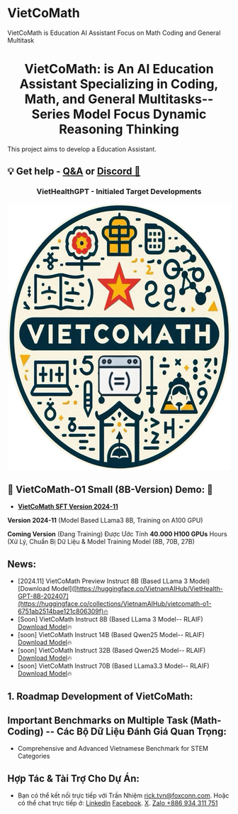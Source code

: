 # VietCoMath
VietCoMath is Education AI Assistant Focus on Math Coding and General Multitask



<h1 align="center">
  <span> VietCoMath: is An AI Education Assistant Specializing in Coding, Math, and General Multitasks-- Series Model Focus Dynamic Reasoning Thinking</span>
</h1>

This project aims to develop a Education Assistant.
## 💡 Get help - [Q&A](https://github.com/TranNhiem/Vietnamese_LLMs/discussions) or [Discord 💬](https://discord.gg/BC8Mqq8qYn)

<h3 align="center">
  <span> VietHealthGPT - Initialed Target Developments</span>
</h3>

<div align="center">
     <img width="auto" height="600px" src="./VietComath_logo.png"/>
</div>


## 🚨 VietCoMath-O1 Small (8B-Version) Demo: 🚨

+ [**VietCoMath SFT Version 2024-11**](http://140.115.53.106:8887/)

**Version 2024-11** (Model Based LLama3 8B, Training on A100 GPU)

**Coming Version** (Đang Training) Được Ước Tính **40.000 H100 GPUs** Hours (Xử Lý, Chuẩn Bị Dữ Liệu & Model Training Model (8B, 70B, 27B)
  
## News: 
+ [2024.11] VietCoMath Preview Instruct 8B (Based LLama 3 Model) [Download Model]([https://huggingface.co/VietnamAIHub/VietHealth-GPT-8B-202407](https://huggingface.co/collections/VietnamAIHub/vietcomath-o1-6751ab2514bae121c806309f)🔥
+ [Soon] VietCoMath Instruct 8B (Based LLama 3 Model-- RLAIF) [Download Model](SOON)🔥
+ [soon] VietCoMath Instruct 14B (Based Qwen25  Model-- RLAIF) [Download Model](SOON)🔥
+ [soon] VietCoMath Instruct 32B (Based Qwen25  Model-- RLAIF) [Download Model](SOON)🔥
+ [soon] VietCoMath Instruct 70B (Based LLama3.3  Model-- RLAIF) [Download Model](SOON)🔥


## 1. Roadmap Development of VietCoMath: 


## Important Benchmarks on Multiple Task (Math-Coding) -- Các Bộ Dữ Liệu Đánh Giá Quan Trọng: 

+ Comprehensive and Advanced Vietnamese Benchmark for STEM Categories
  



## Hợp Tác & Tài Trợ Cho Dự Án:
  - Bạn có thể kết nối trực tiếp với Trần Nhiệm [rick.tvn@foxconn.com](). Hoặc có thể chat trực tiếp ở: [LinkedIn](https://www.linkedin.com/in/tran-nhiem-ab1851125/) [Facebook](https://www.facebook.com/jean.tran.336). [X](https://twitter.com/TranRick2). [Zalo +886 934 311 751]()

